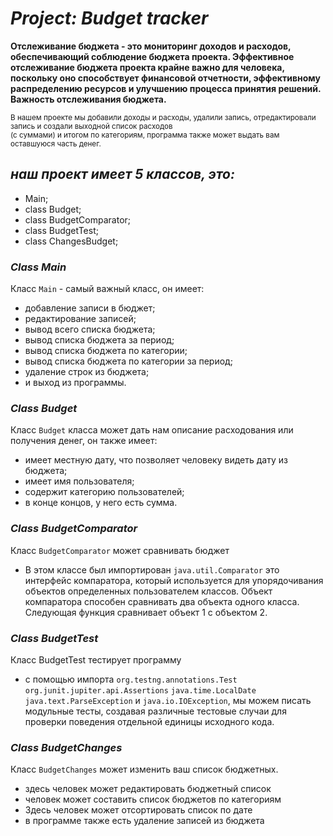 #  *Project: Budget tracker* 
**Отслеживание бюджета - это мониторинг доходов и расходов,
обеспечивающий соблюдение бюджета проекта. 
Эффективное отслеживание бюджета проекта крайне важно 
для человека, поскольку оно способствует финансовой 
отчетности, эффективному распределению ресурсов
и улучшению процесса принятия решений.
Важность отслеживания бюджета.**

<sub>В нашем проекте мы добавили доходы и расходы, 
удалили запись, отредактировали запись 
и создали выходной список расходов  
(с суммами) и итогом по категориям,
программа также может выдать вам оставшуюся часть денег.</sub>

## *наш проект имеет 5 классов, это:*
+  Main;
+ class Budget;
+ class BudgetComparator;
+ class BudgetTest;
+ class ChangesBudget;

### *Class Main*
Класс `Main` - самый важный класс, он имеет:

+ добавление записи в бюджет;
+ редактирование записей;
+ вывод всего списка бюджета;
+ вывод списка бюджета за период;
+ вывод списка бюджета по категории;
+ вывод списка бюджета по категории за период;
+ удаление строк из бюджета;
+ и выход из программы.

### *Class Budget*
Класс `Budget` класса может дать нам описание расходования или получения денег, 
 он также имеет:

+ имеет местную дату, что позволяет человеку видеть дату из бюджета;
+ имеет имя пользователя;
+ содержит категорию пользователей;
+ в конце концов, у него есть сумма.

### *Class BudgetComparator*
 Класс `BudgetComparator` может сравнивать бюджет

+ В этом классе был импортирован ``java.util.Comparator``
  это интерфейс компаратора, который используется для 
  упорядочивания объектов определенных пользователем классов. 
  Объект компаратора способен сравнивать два объекта одного класса. 
  Следующая функция сравнивает объект 1 с объектом 2.

### *Class BudgetTest*
Класс BudgetTest тестирует программу
+ с помощью импорта `org.testng.annotations.Test` `org.junit.jupiter.api.Assertions`
`java.time.LocalDate` `java.text.ParseException` и `java.io.IOException`,
мы можем писать модульные тесты, создавая различные тестовые случаи
для проверки поведения отдельной единицы исходного кода.

### *Class BudgetChanges*
Класс `BudgetChanges` может изменить ваш список бюджетных.
+ здесь человек может редактировать бюджетный список
+ человек может составить список бюджетов по категориям
+ Здесь человек может отсортировать список по дате
+ в программе также есть удаление записей из бюджета
